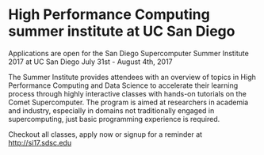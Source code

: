 # High Performance Computing summer institute at UC San Diego

Applications are open for the San Diego Supercomputer Summer Institute 2017 at UC San Diego
July 31st - August 4th, 2017

The Summer Institute provides attendees with an overview of topics in High Performance Computing and Data Science to accelerate their learning process through highly interactive classes with hands-on tutorials on the Comet Supercomputer.  The program is aimed at researchers in academia and industry, especially in domains not traditionally engaged in supercomputing, just basic programming experience is required.

Checkout all classes, apply now or signup for a reminder at http://si17.sdsc.edu

